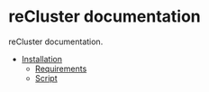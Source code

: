 # reCluster documentation

reCluster documentation.

- [Installation](./installation.md)
  - [Requirements](./installation_requirements.md)
  - [Script](./installation_script.md)
